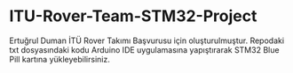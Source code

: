 # ITU-Rover-Team-STM32-Project
Ertuğrul Duman İTÜ Rover Takımı Başvurusu için oluşturulmuştur.
Repodaki txt dosyasındaki kodu Arduino IDE uygulamasına yapıştırarak STM32 Blue Pill kartına yükleyebilirsiniz.
